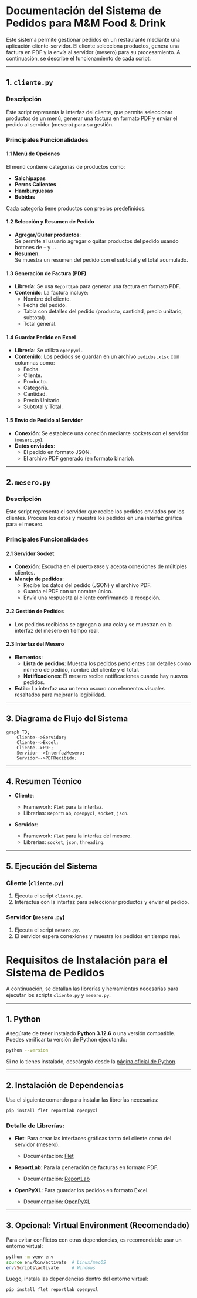 # Documentación del Sistema de Pedidos para **M&M Food & Drink**

Este sistema permite gestionar pedidos en un restaurante mediante una aplicación cliente-servidor. El cliente selecciona productos, genera una factura en PDF y la envía al servidor (mesero) para su procesamiento. A continuación, se describe el funcionamiento de cada script.

---

## 1. `cliente.py`  
### **Descripción**  
Este script representa la interfaz del cliente, que permite seleccionar productos de un menú, generar una factura en formato PDF y enviar el pedido al servidor (mesero) para su gestión.

### **Principales Funcionalidades**  

#### **1.1 Menú de Opciones**  
El menú contiene categorías de productos como:  
- **Salchipapas**  
- **Perros Calientes**  
- **Hamburguesas**  
- **Bebidas**  

Cada categoría tiene productos con precios predefinidos.

#### **1.2 Selección y Resumen de Pedido**  
- **Agregar/Quitar productos**:  
  Se permite al usuario agregar o quitar productos del pedido usando botones de `+` y `-`.  
- **Resumen**:  
  Se muestra un resumen del pedido con el subtotal y el total acumulado.

#### **1.3 Generación de Factura (PDF)**  
- **Librería**: Se usa `ReportLab` para generar una factura en formato PDF.  
- **Contenido**: La factura incluye:  
  - Nombre del cliente.  
  - Fecha del pedido.  
  - Tabla con detalles del pedido (producto, cantidad, precio unitario, subtotal).  
  - Total general.

#### **1.4 Guardar Pedido en Excel**  
- **Librería**: Se utiliza `openpyxl`.  
- **Contenido**: Los pedidos se guardan en un archivo `pedidos.xlsx` con columnas como:  
  - Fecha.  
  - Cliente.  
  - Producto.  
  - Categoría.  
  - Cantidad.  
  - Precio Unitario.  
  - Subtotal y Total.

#### **1.5 Envío de Pedido al Servidor**  
- **Conexión**: Se establece una conexión mediante sockets con el servidor (`mesero.py`).  
- **Datos enviados**:  
  - El pedido en formato JSON.  
  - El archivo PDF generado (en formato binario).

---

## 2. `mesero.py`  
### **Descripción**  
Este script representa el servidor que recibe los pedidos enviados por los clientes. Procesa los datos y muestra los pedidos en una interfaz gráfica para el mesero.

### **Principales Funcionalidades**  

#### **2.1 Servidor Socket**  
- **Conexión**: Escucha en el puerto `8080` y acepta conexiones de múltiples clientes.  
- **Manejo de pedidos**:  
  - Recibe los datos del pedido (JSON) y el archivo PDF.  
  - Guarda el PDF con un nombre único.  
  - Envía una respuesta al cliente confirmando la recepción.

#### **2.2 Gestión de Pedidos**  
- Los pedidos recibidos se agregan a una cola y se muestran en la interfaz del mesero en tiempo real.

#### **2.3 Interfaz del Mesero**  
- **Elementos**:  
  - **Lista de pedidos**: Muestra los pedidos pendientes con detalles como número de pedido, nombre del cliente y el total.  
  - **Notificaciones**: El mesero recibe notificaciones cuando hay nuevos pedidos.  
- **Estilo**: La interfaz usa un tema oscuro con elementos visuales resaltados para mejorar la legibilidad.

---

## 3. **Diagrama de Flujo del Sistema**

```mermaid
graph TD;
    Cliente-->Servidor;
    Cliente-->Excel;
    Cliente-->PDF;
    Servidor-->InterfazMesero;
    Servidor-->PDFRecibido;
```

---

## 4. **Resumen Técnico**  

- **Cliente**:  
  - Framework: `Flet` para la interfaz.  
  - Librerías: `ReportLab`, `openpyxl`, `socket`, `json`.

- **Servidor**:  
  - Framework: `Flet` para la interfaz del mesero.  
  - Librerías: `socket`, `json`, `threading`.

---

## 5. **Ejecución del Sistema**  

### **Cliente (`cliente.py`)**  
1. Ejecuta el script `cliente.py`.  
2. Interactúa con la interfaz para seleccionar productos y enviar el pedido.

### **Servidor (`mesero.py`)**  
1. Ejecuta el script `mesero.py`.  
2. El servidor espera conexiones y muestra los pedidos en tiempo real.







# Requisitos de Instalación para el Sistema de Pedidos

A continuación, se detallan las librerías y herramientas necesarias para ejecutar los scripts `cliente.py` y `mesero.py`.

---

## 1. **Python**  
Asegúrate de tener instalado **Python 3.12.6** o una versión compatible. Puedes verificar tu versión de Python ejecutando:

```bash
python --version
```

Si no lo tienes instalado, descárgalo desde la [página oficial de Python](https://www.python.org/downloads/).

---

## 2. **Instalación de Dependencias**

Usa el siguiente comando para instalar las librerías necesarias:

```bash
pip install flet reportlab openpyxl
```

### **Detalle de Librerías:**

- **Flet**: Para crear las interfaces gráficas tanto del cliente como del servidor (mesero).  
  - Documentación: [Flet](https://flet.dev/)
  
- **ReportLab**: Para la generación de facturas en formato PDF.  
  - Documentación: [ReportLab](https://www.reportlab.com/docs/reportlab-userguide.pdf)

- **OpenPyXL**: Para guardar los pedidos en formato Excel.  
  - Documentación: [OpenPyXL](https://openpyxl.readthedocs.io/en/stable/)

---

## 3. **Opcional: Virtual Environment (Recomendado)**

Para evitar conflictos con otras dependencias, es recomendable usar un entorno virtual:

```bash
python -m venv env
source env/bin/activate  # Linux/macOS
env\Scripts\activate     # Windows
```

Luego, instala las dependencias dentro del entorno virtual:

```bash
pip install flet reportlab openpyxl
```
